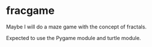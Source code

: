 # fracgame

Maybe I will do a maze game with the concept of fractals. 

Expected to use the Pygame module and turtle module.

